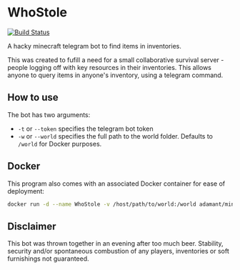 # WhoStole

[![Build Status](https://drone.spritsail.io/api/badges/Adam-Ant/minecraft-whostole/status.svg)](https://drone.spritsail.io/Adam-Ant/minecraft-whostole)

A hacky minecraft telegram bot to find items in inventories.

This was created to fufill a need for a small collaborative survival server - people logging off with key resources in their inventories. This allows anyone to query items in anyone's inventory, using a telegram command.

## How to use
The bot has two arguments:
 * `-t` or `--token` specifies the telegram bot token
 * `-w` or `--world` specifies the full path to the world folder. Defaults to `/world` for Docker purposes.

## Docker

This program also comes with an associated Docker container for ease of deployment:

```sh
docker run -d --name WhoStole -v /host/path/to/world:/world adamant/minecraft-whostole -t <telegram token>
```

## Disclaimer
This bot was thrown together in an evening after too much beer. Stability, security and/or spontaneous combustion of any players, inventories or soft furnishings not guaranteed. 